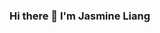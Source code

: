 ### Hi there 👋 I'm Jasmine Liang

<!--
**Jasmine-liang/Jasmine-liang** is a ✨ _special_ ✨ repository because its `README.md` (this file) appears on your GitHub profile.

### About Me
- 😃 I like solving problems through programming, and always love going through the foundational knowledge when I'm stuck in problems.   
- 🧘 Also love meditaion and yoga, always want to be conscious.
- 🌱 I’m currently learning Springboot, JavaWeb. Taking class in Computer Network, Operating system, Computer Architecture in college now.

### What do I do for fun?
🎶 Live coding using Sonic Pi :)
